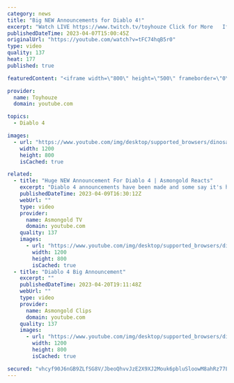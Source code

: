 ```yaml
---
category: news
title: "Big NEW Announcements for Diablo 4!"
excerpt: "Watch LIVE https://www.twitch.tv/toyhouze Click for More   If you haven't been keeping up with Diablo 4 announcements, we're ..."
publishedDateTime: 2023-04-07T15:00:45Z
originalUrl: "https://youtube.com/watch?v=tFC74hqB5r0"
type: video
quality: 137
heat: 177
published: true

featuredContent: "<iframe width=\"800\" height=\"500\" frameborder=\"0\" src=\"https://www.youtube.com/embed/tFC74hqB5r0\" allow=\"accelerometer; autoplay; encrypted-media; gyroscope; picture-in-picture\" allowfullscreen></iframe>"

provider:
  name: Toyhouze
  domain: youtube.com

topics:
  - Diablo 4

images:
  - url: "https://www.youtube.com/img/desktop/supported_browsers/dinosaur.png"
    width: 1200
    height: 800
    isCached: true

related:
  - title: "Huge NEW Announcement For Diablo 4 | Asmongold Reacts"
    excerpt: "Diablo 4 announcements have been made and some say it's huge, some even say it's MASSIVE by @Toyhouze ..."
    publishedDateTime: 2023-04-09T16:30:12Z
    webUrl: ""
    type: video
    provider:
      name: Asmongold TV
      domain: youtube.com
    quality: 137
    images:
      - url: "https://www.youtube.com/img/desktop/supported_browsers/dinosaur.png"
        width: 1200
        height: 800
        isCached: true
  - title: "Diablo 4 Big Announcement"
    excerpt: ""
    publishedDateTime: 2023-04-20T19:11:48Z
    webUrl: ""
    type: video
    provider:
      name: Asmongold Clips
      domain: youtube.com
    quality: 137
    images:
      - url: "https://www.youtube.com/img/desktop/supported_browsers/dinosaur.png"
        width: 1200
        height: 800
        isCached: true

secured: "vhcyf90J6nGB9ZLfSG8V/JbeoQhvvJzE2X9XJ2Mouk6pbluSloowM8ahRz77LBNrvKjWh+4YYCCpTKN4G2SYbtD2OQYrTSmLURMnSCb+PacELjiGHOfzM6BX/4T0hBCK6+tFQonrwmeN7sAUsT6KhMV+mrQczWD57YQFwtvXvYjNmB0McNRq3gxWb+d7NgRmQHrUyUIGtjzy+gzsiWB6Gwp5RUHvnqAcZCKSuYHzTHcvzU9EF+FUtajp3LGYHYwNXemmfYYvKjHi4vka7xIKlNALznmZkjTCnl7p6Ivlh99OOQlmPfPOFh9c1QdeTZ9pI8gTWzmLJ8d9EK0nM7MgdPfG+/JIvh246bAr7L57IaaSsdpzsnC416zPz8sDUYwpqkuLzyjMLMAov51T0OFWKeA3t7O3g/VGvysHut8Fb7mx5owjcEh1cXzix7uHvBeX;FRRwcNCq3pt8vcGtUAGUhg=="
---
```


